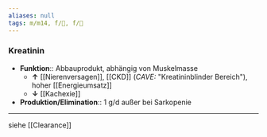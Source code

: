 ```yaml
---
aliases: null
tags: m/m14, f/🍺, f/🥼
---
```

### Kreatinin
- **Funktion**:: Abbauprodukt, abhängig von Muskelmasse
	- **↑** [[Nierenversagen]], [[CKD]] (*CAVE:* "Kreatininblinder Bereich"), hoher [[Energieumsatz]]
	- **↓** [[Kachexie]]
- **Produktion/Elimination**:: 1 g/d außer bei Sarkopenie
---
siehe [[Clearance]]